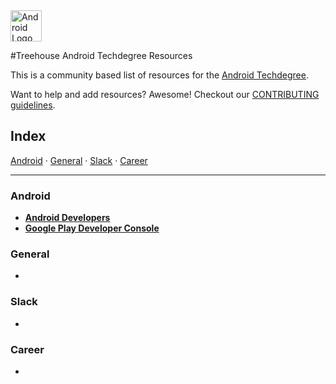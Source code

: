 <img src="https://upload.wikimedia.org/wikipedia/commons/d/db/Android_robot_2014.svg" alt="Android Logo" height="50px"/>

#Treehouse Android Techdegree Resources


This is a community based list of resources for the [Android Techdegree](https://www.teamtreehouse.com). 

Want to help and add resources? Awesome! Checkout our [CONTRIBUTING guidelines](CONTRIBUTING.md). 
 
## Index

[Android](#Android) · 
[General](#General) · 
[Slack](#Slack) · 
[Career](#Career)
 
-------
 
### Android

* **[Android Developers](https://developer.android.com/index.html)**
* **[Google Play Developer Console](https://play.google.com/apps/publish)**

### General

* 

### Slack

* 

### Career

* 

